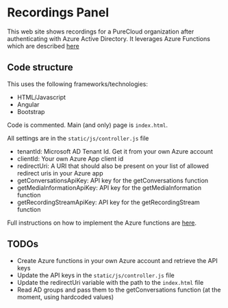 # Recordings Panel

This web site shows recordings for a PureCloud organization after authenticating with Azure Active Directory. It leverages Azure Functions which are described [here](https://bitbucket.org/eccemea/azure-recorder-collector/src/master/)

## Code structure

This uses the following frameworks/technologies:

- HTML/Javascript
- Angular
- Bootstrap

Code is commented. Main (and only) page is `index.html`.

All settings are in the `static/js/controller.js` file

- tenantId: Microsoft AD Tenant Id. Get it from your own Azure account
- clientId: Your own Azure App client id
- redirectUri: A URI that should also be present on your list of allowed redirect uris in your Azure app
- getConversationsApiKey: API key for the getConversations function
- getMediaInformationApiKey: API key for the getMediaInformation function
- getRecordingStreamApiKey: API key for the getRecordingStream function

Full instructions on how to implement the Azure functions are [here](https://bitbucket.org/eccemea/azure-recorder-collector/src/master/).

## TODOs

- Create Azure functions in your own Azure account and retrieve the API keys
- Update the API keys in the `static/js/controller.js` file
- Update the redirectUri variable with the path to the `index.html` file
- Read AD groups and pass them to the getConversations function (at the moment, using hardcoded values)
